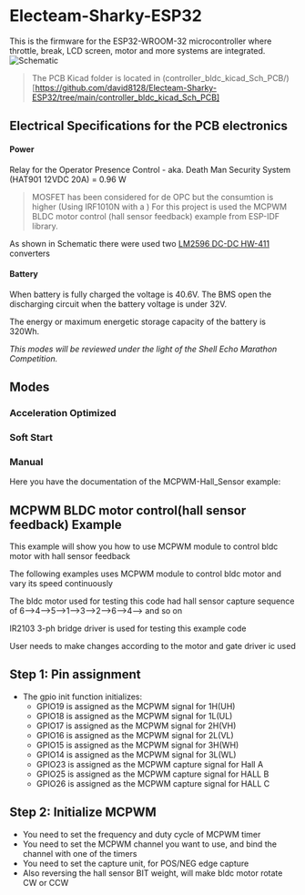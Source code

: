 # Electeam-Sharky-ESP32
This is the firmware for the ESP32-WROOM-32 microcontroller where throttle, break, LCD screen, motor and more systems are integrated.
![Schematic](https://drive.google.com/uc?export=view&id=18NEBAM3f7z6DvfUNkW7gQg9mj4XFdRmA) 
<!-- TODO Update schematic here -->
> The PCB Kicad folder is located in (controller_bldc_kicad_Sch_PCB/)[https://github.com/david8128/Electeam-Sharky-ESP32/tree/main/controller_bldc_kicad_Sch_PCB]
## Electrical Specifications for the PCB electronics
<!-- Note the reference of nextion in README, 70mA -->
<!-- TODO Document the current and voltage in Current Sensor -->

<!-- TODO Add the MCU and SMPS notes in README-->
#### Power 
Relay for the Operator Presence Control - aka. Death Man Security System (HAT901 12VDC 20A) = 0.96 W
>MOSFET has been considered for de OPC but the consumtion is higher (Using IRF1010N with a )
For this project is used the MCPWM BLDC motor control (hall sensor feedback) example from ESP-IDF library.

As shown in Schematic there were used two [LM2596 DC-DC HW-411](http://tpelectronic.ir/datasheets/20150123144301750.pdf) converters 

#### Battery
When battery is fully charged the voltage is 40.6V. The BMS open the discharging circuit when the battery voltage is under 32V. 

The energy or maximum energetic storage capacity of the battery is 320Wh.

*This modes will be reviewed under the light of the Shell Echo Marathon Competition.*
## Modes

### Acceleration Optimized

### Soft Start

### Manual

Here you have the documentation of the MCPWM-Hall_Sensor example:

## MCPWM BLDC motor control(hall sensor feedback) Example

This example will show you how to use MCPWM module to control bldc motor with hall sensor feedback
 
The following examples uses MCPWM module to control bldc motor and vary its speed continuously

The bldc motor used for testing this code had hall sensor capture sequence of 6-->4-->5-->1-->3-->2-->6-->4--> and so on

IR2103 3-ph bridge driver is used for testing this example code

User needs to make changes according to the motor and gate driver ic used

 
## Step 1: Pin assignment
* The gpio init function initializes:
	* GPIO19 is assigned as the MCPWM signal for 1H(UH)
	* GPIO18 is assigned as the MCPWM signal for 1L(UL)
	* GPIO17 is assigned as the MCPWM signal for 2H(VH)
	* GPIO16 is assigned as the MCPWM signal for 2L(VL)
	* GPIO15 is assigned as the MCPWM signal for 3H(WH)
	* GPIO14 is assigned as the MCPWM signal for 3L(WL)
	* GPIO23 is assigned as the MCPWM capture signal for Hall A
	* GPIO25 is assigned as the MCPWM capture signal for HALL B
	* GPIO26 is assigned as the MCPWM capture signal for HALL C




## Step 2: Initialize MCPWM
 * You need to set the frequency and duty cycle of MCPWM timer
 * You need to set the MCPWM channel you want to use, and bind the channel with one of the timers
 * You need to set the capture unit, for POS/NEG edge capture
 * Also reversing the hall sensor BIT weight, will make bldc motor rotate CW or CCW
